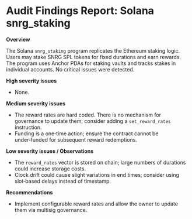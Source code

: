 # Audit Findings Report: Solana snrg_staking

**Overview**

The Solana `snrg_staking` program replicates the Ethereum staking logic.  Users may stake SNRG SPL tokens for fixed durations and earn rewards.  The program uses Anchor PDAs for staking vaults and tracks stakes in individual accounts.  No critical issues were detected.

**High severity issues**

- None.

**Medium severity issues**

- The reward rates are hard coded.  There is no mechanism for governance to update them; consider adding a `set_reward_rates` instruction.
- Funding is a one‑time action; ensure the contract cannot be under‑funded for subsequent reward redemptions.

**Low severity issues / Observations**

- The `reward_rates` vector is stored on chain; large numbers of durations could increase storage costs.
- Clock drift could cause slight variations in end times; consider using slot‑based delays instead of timestamp.

**Recommendations**

- Implement configurable reward rates and allow the owner to update them via multisig governance.